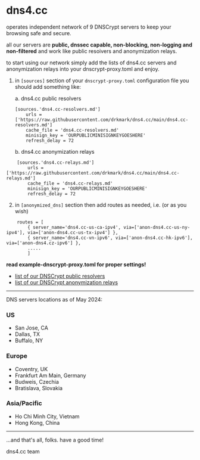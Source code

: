 # dns4.cc
operates independent network of 9 DNSCrypt servers to keep your browsing safe and secure. 

all our servers are **public, dnssec capable, non-blocking, non-logging and non-filtered** and work like public resoivers and anonymization relays. 


to start using our network simply add the lists of dns4.cc servers and anonymization relays into your dnscrypt-proxy.toml and enjoy.

1. in `[sources]` section of your `dnscrypt-proxy.toml` configuration file you should add something like:

    a. dns4.cc public resolvers

    ```
    [sources.'dns4.cc-resolvers.md']
        urls = ['https://raw.githubusercontent.com/drkmark/dns4.cc/main/dns4.cc-resolvers.md']
        cache_file = 'dns4.cc-resolvers.md'
        minisign_key = 'OURPUBLICMINISIGNKEYGOESHERE'
        refresh_delay = 72
    ```

    b. dns4.cc anonymization relays

```
    [sources.'dns4.cc-relays.md']
        urls = ['https://raw.githubusercontent.com/drkmark/dns4.cc/main/dns4.cc-relays.md']
        cache_file = 'dns4.cc-relays.md'
        minisign_key = 'OURPUBLICMINISIGNKEYGOESHERE'
        refresh_delay = 72
```

2. in `[anonymized_dns]` section then add routes as needed, i.e. (or as you wish)

```    
    routes = [
        { server_name='dns4.cc-us-ca-ipv4', via=['anon-dns4.cc-us-ny-ipv4'], via=['anon-dns4.cc-us-tx-ipv4'] },
        { server_name='dns4.cc-vn-ipv6', via=['anon-dns4.cc-hk-ipv6'], via=['anon-dns4.cz-ipv6'] },
        .....
        ]
```

**read example-dnscrypt-proxy.toml for proper settings!**

- [list of our DNSCrypt public resolvers](https://raw.githubusercontent.com/drkmark/dns4.cc/main/dns4.cc-resolvers.md)
- [list of our DNSCrypt anonymization relays](https://raw.githubusercontent.com/drkmark/dns4.cc/main/dns4.cc-relays.md)

********************

DNS servers locations as of May 2024:

### US
 - San Jose, CA
 - Dallas, TX
 - Buffalo, NY

### Europe
 - Coventry, UK
 - Frankfurt Am Main, Germany
 - Budweis, Czechia
 - Bratislava, Slovakia

### Asia/Pacific
 - Ho Chi Minh City, Vietnam
 - Hong Kong, China


********************

...and that's all, folks. have a good time!

dns4.cc team
